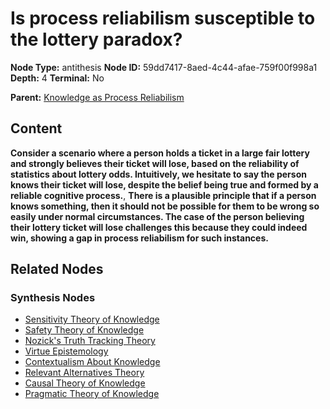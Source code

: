 # Is process reliabilism susceptible to the lottery paradox?

**Node Type:** antithesis
**Node ID:** 59dd7417-8aed-4c44-afae-759f00f998a1
**Depth:** 4
**Terminal:** No

**Parent:** [Knowledge as Process Reliabilism](knowledge-as-process-reliabilism-synthesis-abd567ca-8015-42ef-a67d-4c10ed23890a.md)

## Content

**Consider a scenario where a person holds a ticket in a large fair lottery and strongly believes their ticket will lose, based on the reliability of statistics about lottery odds. Intuitively, we hesitate to say the person knows their ticket will lose, despite the belief being true and formed by a reliable cognitive process.**, **There is a plausible principle that if a person knows something, then it should not be possible for them to be wrong so easily under normal circumstances. The case of the person believing their lottery ticket will lose challenges this because they could indeed win, showing a gap in process reliabilism for such instances.**

## Related Nodes

### Synthesis Nodes

- [Sensitivity Theory of Knowledge](sensitivity-theory-of-knowledge-synthesis-148b7379-48df-401e-a9ba-f782015e0954.md)
- [Safety Theory of Knowledge](safety-theory-of-knowledge-synthesis-adf489b2-41f6-47bd-a4a6-145c0e909f9d.md)
- [Nozick's Truth Tracking Theory](nozicks-truth-tracking-theory-synthesis-b8f362bd-efa1-4123-8bc4-8dd96c8d33b6.md)
- [Virtue Epistemology](virtue-epistemology-synthesis-33c16732-2938-45f7-b3c4-1235a5bb343d.md)
- [Contextualism About Knowledge](contextualism-about-knowledge-synthesis-40b5dea3-626f-48b9-bebd-6fd8c6ae11a8.md)
- [Relevant Alternatives Theory](relevant-alternatives-theory-synthesis-d2cfc7c0-d614-490c-831e-b56f95eaa1ac.md)
- [Causal Theory of Knowledge](causal-theory-of-knowledge-synthesis-5b5ab88a-3572-4fc9-9722-de7faa94ee11.md)
- [Pragmatic Theory of Knowledge](pragmatic-theory-of-knowledge-synthesis-48799fc7-5a7b-40ca-8d10-cf43a9755f14.md)

